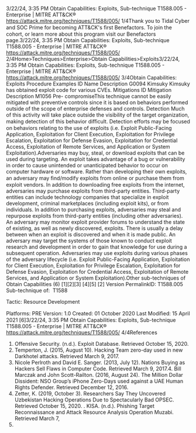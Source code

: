 3/22/24, 3:35 PM Obtain Capabilities: Exploits, Sub-technique T1588.005 - Enterprise | MITRE ATT&CK®
https://attack.mitre.org/techniques/T1588/005/ 1/4Thank you to Tidal Cyber and SOC Prime for becoming ATT&CK's ﬁrst Benefactors. To join the cohort, or learn more about this program visit our
Benefactors page.3/22/24, 3:35 PM Obtain Capabilities: Exploits, Sub-technique T1588.005 - Enterprise | MITRE ATT&CK®
https://attack.mitre.org/techniques/T1588/005/ 2/4Home>Techniques>Enterprise>Obtain Capabilities>Exploits3/22/24, 3:35 PM Obtain Capabilities: Exploits, Sub-technique T1588.005 - Enterprise | MITRE ATT&CK®
https://attack.mitre.org/techniques/T1588/005/ 3/4Obtain Capabilities: Exploits
Procedure Examples
ID Name Description
G0094 Kimsuky Kimsuky has obtained exploit code for various CVEs.
Mitigations
ID Mitigation Description
M1056 Pre-
compromiseThis technique cannot be easily mitigated with preventive controls since it is based on behaviors performed
outside of the scope of enterprise defenses and controls.
Detection
Much of this activity will take place outside the visibility of the target organization, making detection of this behavior diﬃcult. Detection
efforts may be focused on behaviors relating to the use of exploits (i.e. Exploit Public-Facing Application, Exploitation for Client Execution,
Exploitation for Privilege Escalation, Exploitation for Defense Evasion, Exploitation for Credential Access, Exploitation of Remote Services,
and Application or System Exploitation).Adversaries may buy, steal, or download exploits that can be used during targeting. An exploit takes advantage of a bug or vulnerability in
order to cause unintended or unanticipated behavior to occur on computer hardware or software. Rather than developing their own exploits,
an adversary may ﬁnd/modify exploits from online or purchase them from exploit vendors.
In addition to downloading free exploits from the internet, adversaries may purchase exploits from third-party entities. Third-party entities
can include technology companies that specialize in exploit development, criminal marketplaces (including exploit kits), or from individuals.
 In addition to purchasing exploits, adversaries may steal and repurpose exploits from third-party entities (including other adversaries).
An adversary may monitor exploit provider forums to understand the state of existing, as well as newly discovered, exploits. There is usually
a delay between when an exploit is discovered and when it is made public. An adversary may target the systems of those known to conduct
exploit research and development in order to gain that knowledge for use during a subsequent operation.
Adversaries may use exploits during various phases of the adversary lifecycle (i.e. Exploit Public-Facing Application, Exploitation for Client
Execution, Exploitation for Privilege Escalation, Exploitation for Defense Evasion, Exploitation for Credential Access, Exploitation of Remote
Services, and Application or System Exploitation).Other sub-techniques of Obtain Capabilities (6)
[1][2][3]
[4][5] [2]
Version PermalinkID: T1588.005
Sub-technique of:  T1588

Tactic: Resource Development

Platforms: PRE
Version: 1.0
Created: 01 October 2020
Last Modiﬁed: 15 April 2021
[6]3/22/24, 3:35 PM Obtain Capabilities: Exploits, Sub-technique T1588.005 - Enterprise | MITRE ATT&CK®
https://attack.mitre.org/techniques/T1588/005/ 4/4References
1. Offensive Security. (n.d.). Exploit Database. Retrieved October
15, 2020.
2. Temperton, J. (2015, August 10). Hacking Team zero-day used
in new Darkhotel attacks. Retrieved March 9, 2017.
3. Nicole Perlroth and David E. Sanger. (2013, July 12). Nations
Buying as Hackers Sell Flaws in Computer Code. Retrieved
March 9, 2017.4. Bill Marczak and John Scott-Railton. (2016, August 24). The
Million Dollar Dissident: NSO Group’s iPhone Zero-Days used
against a UAE Human Rights Defender. Retrieved December
12, 2016.
5. Zetter, K. (2019, October 3). Researchers Say They Uncovered
Uzbekistan Hacking Operations Due to Spectacularly Bad
OPSEC. Retrieved October 15, 2020.
. KISA. (n.d.). Phishing Target Reconnaissance and Attack
Resource Analysis Operation Muzabi. Retrieved March 7,
2022.